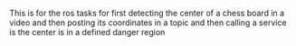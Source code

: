 This is for the ros tasks for first detecting the center of a chess board in a video and then posting its coordinates in a topic and then calling a service is the center is in a defined danger region

